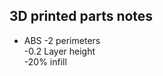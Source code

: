 

## 3D printed parts notes
* ABS
-2 perimeters  
-0.2 Layer height  
-20% infill
<!--stackedit_data:
eyJoaXN0b3J5IjpbLTQxNTk3NzkyNl19
-->